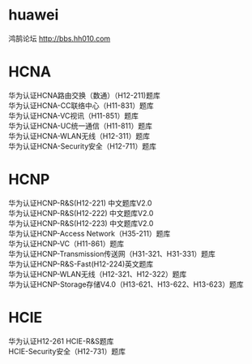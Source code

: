 # huawei
鸿鹄论坛 http://bbs.hh010.com</br>
# HCNA
华为认证HCNA路由交换（数通）（H12-211)题库</br>
华为认证HCNA-CC联络中心（H11-831）题库</br>
华为认证HCNA-VC视讯（H11-851）题库 </br>
华为认证HCNA-UC统一通信（H11-811）题库 </br>
华为认证HCNA-WLAN无线（H12-311）题库</br>
华为认证HCNA-Security安全（H12-711）题库</br>
# HCNP
华为认证HCNP-R&S(H12-221) 中文题库V2.0</br>
华为认证HCNP-R&S(H12-222) 中文题库V2.0</br>
华为认证HCNP-R&S(H12-223) 中文题库V2.0</br>
华为认证HCNP-Access Network（H35-211）题库</br>
华为认证HCNP-VC（H11-861）题库</br>
华为认证HCNP-Transmission传送网（H31-321、H31-331）题库</br>
华为认证HCNP-R&S-Fast(H12-224)英文题库</br>
华为认证HCNP-WLAN无线（H12-321、H12-322）题库</br>
华为认证HCNP-Storage存储V4.0（H13-621、H13-622、H13-623）题库</br>
# HCIE
华为认证H12-261 HCIE-R&S题库</br>
HCIE-Security安全（H12-731）题库</br>
